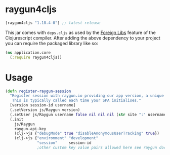 # raygun4cljs

[](dependency)
```clojure
[raygun4cljs "1.18.4-0"] ;; latest release
```
[](/dependency)

This jar comes with `deps.cljs` as used by the [Foreign Libs][flibs] feature
of the Clojurescript compiler. After adding the above dependency to your project
you can require the packaged library like so:

```clojure
(ns application.core
  (:require raygun4cljs))
```
# Usage
```clojure
(defn register-raygun-session
  "Register session with raygun.io providing our app version, a unique session identifier and username.
   This is typically called each time your SPA initialises."
  [version session-id username]
  (.setVersion js/Raygun version)
  (.setUser js/Raygun username false nil nil nil (str site ":" username))
  (.init
    js/Raygun
    raygun-api-key
    (clj->js {"debugMode" true "disableAnonymousUserTracking" true})
    (clj->js {"environment" "development"
              "session"     session-id
              ;other custom key value pairs allowed here see raygun documentation.})))
```
[flibs]: https://github.com/clojure/clojurescript/wiki/Foreign-Dependencies